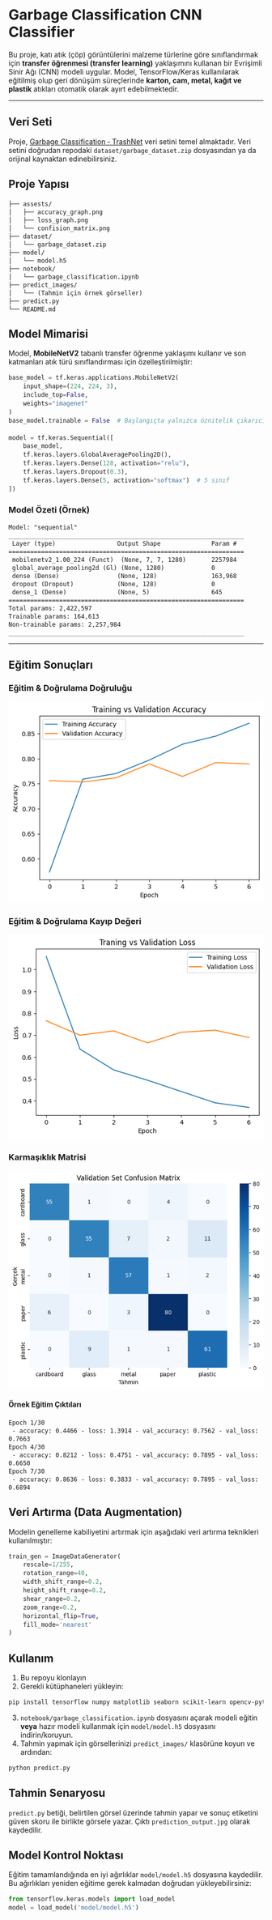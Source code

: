 # Garbage Classification CNN Classifier

Bu proje, katı atık (çöp) görüntülerini malzeme türlerine göre sınıflandırmak için **transfer öğrenmesi (transfer learning)** yaklaşımını kullanan bir Evrişimli Sinir Ağı (CNN) modeli uygular. Model, TensorFlow/Keras kullanılarak eğitilmiş olup geri dönüşüm süreçlerinde **karton, cam, metal, kağıt ve plastik** atıkları otomatik olarak ayırt edebilmektedir.

---
## Veri Seti

Proje, [Garbage Classification ‑ TrashNet](https://github.com/garythung/trashnet) veri setini temel almaktadır. Veri setini doğrudan repodaki `dataset/garbage_dataset.zip` dosyasından ya da orijinal kaynaktan edinebilirsiniz.

## Proje Yapısı

```text
├── assests/
│   ├── accuracy_graph.png
│   ├── loss_graph.png
│   └── confision_matrix.png
├── dataset/
│   └── garbage_dataset.zip
├── model/
│   └── model.h5
├── notebook/
│   └── garbage_classification.ipynb
├── predict_images/
│   └── (Tahmin için örnek görseller)
├── predict.py
└── README.md
```

## Model Mimarisi

Model, **MobileNetV2** tabanlı transfer öğrenme yaklaşımı kullanır ve son katmanları atık türü sınıflandırması için özelleştirilmiştir:

```python
base_model = tf.keras.applications.MobileNetV2(
    input_shape=(224, 224, 3),
    include_top=False,
    weights="imagenet"
)
base_model.trainable = False  # Başlangıçta yalnızca öznitelik çıkarıcı olarak kullan

model = tf.keras.Sequential([
    base_model,
    tf.keras.layers.GlobalAveragePooling2D(),
    tf.keras.layers.Dense(128, activation="relu"),
    tf.keras.layers.Dropout(0.3),
    tf.keras.layers.Dense(5, activation="softmax")  # 5 sınıf
])
```

### Model Özeti (Örnek)

```
Model: "sequential"
_________________________________________________________________
 Layer (type)                 Output Shape              Param #   
=================================================================
 mobilenetv2_1.00_224 (Funct)  (None, 7, 7, 1280)       2257984   
 global_average_pooling2d (Gl) (None, 1280)             0         
 dense (Dense)                (None, 128)               163,968   
 dropout (Dropout)            (None, 128)               0         
 dense_1 (Dense)              (None, 5)                 645       
=================================================================
Total params: 2,422,597
Trainable params: 164,613
Non-trainable params: 2,257,984
_________________________________________________________________
```

---
## Eğitim Sonuçları

### Eğitim & Doğrulama Doğruluğu
![Accuracy](assests/accuracy_graph.png)

### Eğitim & Doğrulama Kayıp Değeri
![Loss](assests/loss_graph.png)

### Karmaşıklık Matrisi
![Confusion Matrix](assests/confision_matrix.png)

#### Örnek Eğitim Çıktıları

```
Epoch 1/30
 - accuracy: 0.4466 - loss: 1.3914 - val_accuracy: 0.7562 - val_loss: 0.7663
Epoch 4/30
 - accuracy: 0.8212 - loss: 0.4751 - val_accuracy: 0.7895 - val_loss: 0.6650
Epoch 7/30
 - accuracy: 0.8636 - loss: 0.3833 - val_accuracy: 0.7895 - val_loss: 0.6894
```

## Veri Artırma (Data Augmentation)

Modelin genelleme kabiliyetini artırmak için aşağıdaki veri artırma teknikleri kullanılmıştır:

```python
train_gen = ImageDataGenerator(
    rescale=1/255,
    rotation_range=40,
    width_shift_range=0.2,
    height_shift_range=0.2,
    shear_range=0.2,
    zoom_range=0.2,
    horizontal_flip=True,
    fill_mode='nearest'
)
```

## Kullanım

1. Bu repoyu klonlayın
2. Gerekli kütüphaneleri yükleyin:

```bash
pip install tensorflow numpy matplotlib seaborn scikit-learn opencv-python
```

3. `notebook/garbage_classification.ipynb` dosyasını açarak modeli eğitin **veya** hazır modeli kullanmak için `model/model.h5` dosyasını indirin/koruyun.
4. Tahmin yapmak için görsellerinizi `predict_images/` klasörüne koyun ve ardından:

```bash
python predict.py
```

## Tahmin Senaryosu

`predict.py` betiği, belirtilen görsel üzerinde tahmin yapar ve sonuç etiketini güven skoru ile birlikte görsele yazar. Çıktı `prediction_output.jpg` olarak kaydedilir.

## Model Kontrol Noktası

Eğitim tamamlandığında en iyi ağırlıklar `model/model.h5` dosyasına kaydedilir. Bu ağırlıkları yeniden eğitime gerek kalmadan doğrudan yükleyebilirsiniz:

```python
from tensorflow.keras.models import load_model
model = load_model('model/model.h5')
```
